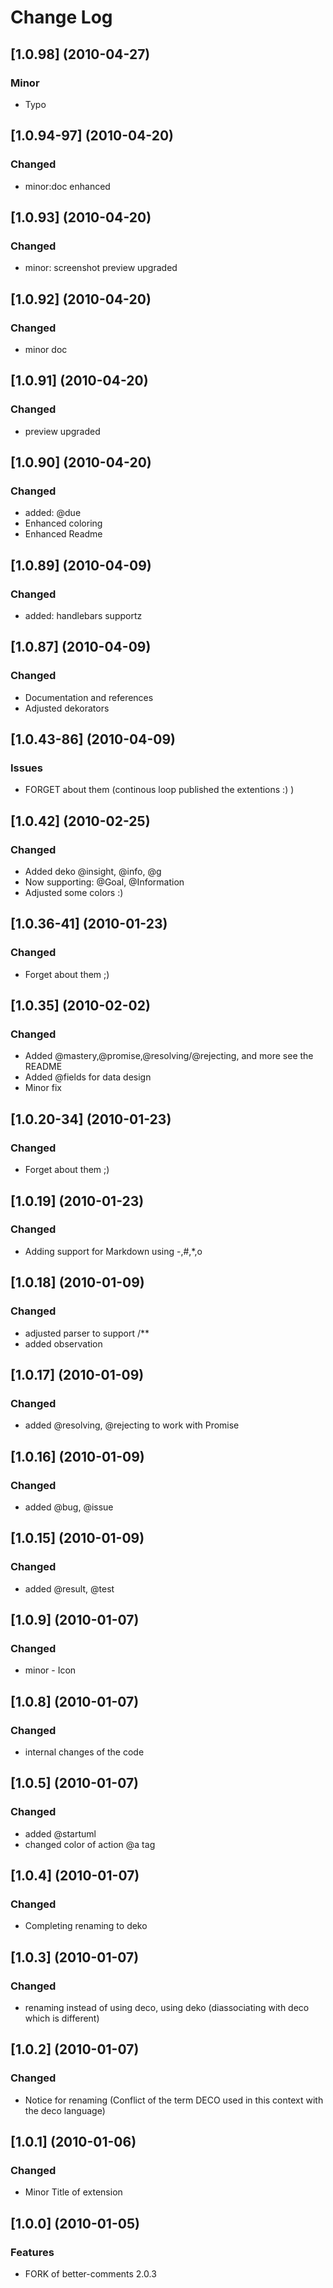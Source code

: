 # Change Log

## [1.0.98] (2010-04-27)
### Minor
* Typo

## [1.0.94-97] (2010-04-20)
### Changed
* minor:doc enhanced

## [1.0.93] (2010-04-20)
### Changed
* minor: screenshot preview upgraded

## [1.0.92] (2010-04-20)
### Changed
* minor doc

## [1.0.91] (2010-04-20)
### Changed
* preview upgraded

## [1.0.90] (2010-04-20)
### Changed
* added: @due
* Enhanced coloring
* Enhanced Readme

## [1.0.89] (2010-04-09)
### Changed
* added: handlebars supportz

## [1.0.87] (2010-04-09)
### Changed
* Documentation and references
* Adjusted dekorators

## [1.0.43-86] (2010-04-09)
### Issues
* FORGET about them (continous loop published the extentions :) )

## [1.0.42] (2010-02-25)
### Changed
* Added deko @insight, @info, @g
* Now supporting: @Goal, @Information
* Adjusted some colors :)

## [1.0.36-41] (2010-01-23)
### Changed
* Forget about them ;)

## [1.0.35] (2010-02-02)
### Changed
* Added @mastery,@promise,@resolving/@rejecting, and more see the README
* Added @fields for data design
* Minor fix

## [1.0.20-34] (2010-01-23)
### Changed
* Forget about them ;)


## [1.0.19] (2010-01-23)
### Changed
* Adding support for Markdown using \-,\#,\*,o

## [1.0.18] (2010-01-09)
### Changed
* adjusted parser to support /** 
* added observation 


## [1.0.17] (2010-01-09)
### Changed
* added @resolving, @rejecting to work with Promise

## [1.0.16] (2010-01-09)
### Changed
* added @bug, @issue

## [1.0.15] (2010-01-09)
### Changed
* added @result, @test

## [1.0.9] (2010-01-07)
### Changed
* minor - Icon

## [1.0.8] (2010-01-07)
### Changed
* internal changes of the code

## [1.0.5] (2010-01-07)
### Changed
* added @startuml
* changed color of action @a tag

## [1.0.4] (2010-01-07)
### Changed
* Completing renaming  to deko

## [1.0.3] (2010-01-07)
### Changed
* renaming  instead of using deco, using deko (diassociating with deco which is different)


## [1.0.2] (2010-01-07)
### Changed
* Notice for renaming (Conflict of the term DECO used in this context with the deco language)

## [1.0.1] (2010-01-06)
### Changed
* Minor Title of extension

## [1.0.0] (2010-01-05)
### Features
* FORK of better-comments 2.0.3
